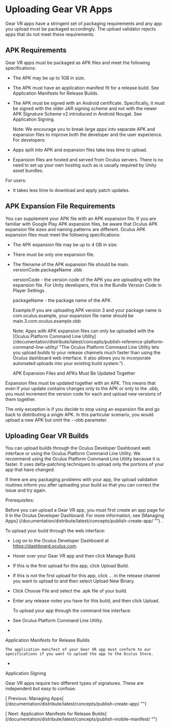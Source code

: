 
  
  
  
  
  
  
# Uploading Gear VR Apps
  
   
Gear VR apps have a stringent set of packaging requirements and any app you upload must be packaged accordingly. The upload validator rejects apps that do not meet these requirements.
   
   
## APK Requirements
   
Gear VR apps must be packaged as APK files and meet the following specifications:
   
   
- The APK may be up to 1GB in size.
   
- The APK must have an application manifest fit for a release build. See Application Manifests for Release Builds.
   
- The APK must be signed with an Android certificate. Specifically, it must be signed with  the older JAR signing scheme and not with the newer APK Signature Scheme v2 introduced in  Android Nougat. See Application Signing.
   
   
   Note: We encourage you to break large apps into separate APK and expansion files to improve both the developer and the user experience. 
For developers:
   
   
- Apps split into APK and expansion files take less time to upload.
   
- Expansion files are hosted and served from Oculus servers. There is no need to set up  your own hosting such as is usually required by Unity asset bundles. 
   
   
For users:
   
   
- It takes less time to download and apply patch updates.
   
   
   
   
   
## APK Expansion File Requirements
   
You can supplement your APK file with an APK expansion file. If you are familiar with Google Play APK expansion files, be aware that Oculus APK expansion file sizes and naming patterns are different. Oculus APK expansion files must meet the following specifications:
   
   
- 
   The APK expansion file may be up to 4 GB in size.
   
   
- 
   There must be only one expansion file.
   
   
- 
   The filename of the APK expansion file should be   main.
     versionCode.packageName
     .obb
   
   
     
     versionCode - the version code of the APK you are uploading with the   expansion file. For Unity developers, this is the 
     Bundle Version   Code
      in 
     Player Settings
     .
     
     packageName - the package name of the APK.
   
   
     Example:If you are uploading APK version 3 and your package name is  com.oculus.example, your expansion file name should be   main.3.com.oculus.example.obb
   
   
   
   
   Note: Apps with APK expansion files can only be uploaded with the 
[Oculus Platform Command Line Utility]
(/documentation/distribute/latest/concepts/publish-reference-platform-command-line-utility/ "The Oculus Platform Command Line Utility lets you upload builds to your release channels much faster than using the Oculus dashboard web interface. It also allows you to incorporate automated uploads into your existing build system.")
  .
   

   APK Expansion Files and APKs Must Be Updated Together
   
   
Expansion files must be updated together with an APK. This means that even if your update contains changes only to the APK or only to the .obb, you must increment the version code for each and upload new versions of them together. 
   
The only exception is if you decide to stop using an expansion file and go back to distributing a single APK. In this particular scenario, you would upload a new APK but omit the --obb parameter. 
   
   
   
## Uploading Gear VR Builds
   
You can upload builds through the Oculus Developer Dashboard web interface or using the Oculus Platform Command Line Utility. We recommend using the Oculus Platform Command Line Utility because it is faster. It uses delta-patching techniques to upload only the portions of your app that have changed. 
   
If there are any packaging problems with your app, the upload validation routines inform you after uploading your build so that you can correct the issue and try again. 
   

   Prerequisites:
   
   
Before you can upload a Gear VR app, you must first create an app page for it in the Oculus Developer Dashboard. For more information, see 
[Managing Apps]
(/documentation/distribute/latest/concepts/publish-create-app/ "")
  .
   

   To upload your build through the web interface:
   
   
   
- Log on to the Oculus Developer Dashboard at https://dashboard.oculus.com.
   
- Hover over your Gear VR app and then click Manage Build.
   
- If this is the first upload for this app, click Upload Build.
   
- If this is not the first upload for this app, click ... in the release channel  you want to upload to and then select Upload New Binary.
   
- Click Choose File and select the .apk file of your build.
   
- Enter any release notes you have for this build, and then click Upload.
   
   

   To upload your app through the command line interface:
   
   
   
- See Oculus Platform Command Line Utility.
   
   
  
  
   
   
- 
   
   Application Manifests for Release Builds
   
    The application manifest of your Gear VR app must conform to our specifications if you want to upload the app to the Oculus Store.
   
- 
   
   Application Signing
   
   Gear VR apps require two different types of signatures. These are independent but easy  to confuse.
   
  
  
  
  
   
[
   Previous: Managing Apps]
(/documentation/distribute/latest/concepts/publish-create-app/ "")
  
  
  
   
[
   Next: Application Manifests for Release Builds]
(/documentation/distribute/latest/concepts/publish-mobile-manifest/ "")
  
  
  
  
  
  
